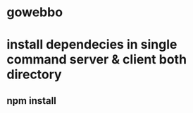 # gowebbo
# install dependecies in single command server & client both directory
<h2>npm install</h2>
